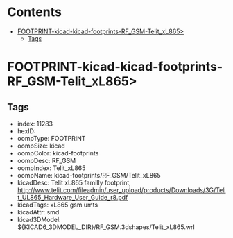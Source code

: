 



Contents
========

* [FOOTPRINT-kicad-kicad-footprints-RF_GSM-Telit_xL865>](#footprint-kicad-kicad-footprints-rf_gsm-telit_xl865)
	* [Tags](#tags)

# FOOTPRINT-kicad-kicad-footprints-RF_GSM-Telit_xL865>

## Tags

- index: 11283
- hexID: 
- oompType: FOOTPRINT
- oompSize: kicad
- oompColor: kicad-footprints
- oompDesc: RF_GSM
- oompIndex: Telit_xL865
- oompName: kicad-footprints/RF_GSM/Telit_xL865
- kicadDesc: Telit xL865 familly footprint, http://www.telit.com/fileadmin/user_upload/products/Downloads/3G/Telit_UL865_Hardware_User_Guide_r8.pdf
- kicadTags: xL865 gsm umts
- kicadAttr: smd
- kicad3DModel: ${KICAD6_3DMODEL_DIR}/RF_GSM.3dshapes/Telit_xL865.wrl
